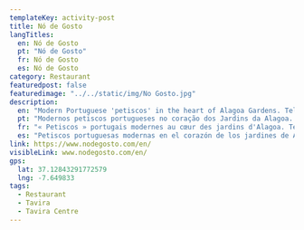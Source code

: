 ```yaml
---
templateKey: activity-post
title: Nó de Gosto 
langTitles:
  en: Nó de Gosto
  pt: "Nó de Gosto"
  fr: Nó de Gosto
  es: Nó de Gosto
category: Restaurant 
featuredpost: false
featuredimage: "../../static/img/No Gosto.jpg"
description: 
  en: "Modern Portuguese 'petiscos' in the heart of Alagoa Gardens. Tel: 931 380 343"
  pt: "Modernos petiscos portugueses no coração dos Jardins da Alagoa. Tel: 931 380 343"
  fr: "« Petiscos » portugais modernes au cœur des jardins d'Alagoa. Tel: 931 380 343"
  es: "Petiscos portuguesas modernas en el corazón de los jardines de Alagoa. Tel: 931 380 343"
link: https://www.nodegosto.com/en/
visibleLink: www.nodegosto.com/en/
gps:
  lat: 37.12843291772579
  lng: -7.649833
tags:
  - Restaurant
  - Tavira
  - Tavira Centre
---
```



